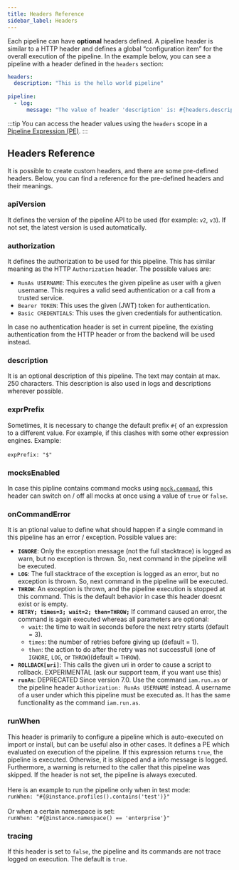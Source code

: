 ```yaml
---
title: Headers Reference
sidebar_label: Headers
---
```


Each pipeline can have **optional** headers defined. A pipeline header is similar to a HTTP header and defines a global “configuration item” for the overall execution of the pipeline. In the example below, you can see a pipeline with a header defined in the `headers` section:

```yaml
headers:
  description: "This is the hello world pipeline"
  
pipeline:
  - log:
      message: "The value of header 'description' is: #{headers.description}"
```

:::tip
You can access the header values using the ``headers`` scope in a [Pipeline Expression (PE)](../api/pel).
:::

## Headers Reference

It is possible to create custom headers, and there are some pre-defined headers. Below, you can find a reference for the pre-defined headers and their meanings.

### apiVersion

It defines the version of the pipeline API to be used (for example: `v2`, `v3`). If not set, the latest version is used automatically.    
                                                                                        
### authorization

It defines the authorization to be used for this pipeline. This has similar meaning as the HTTP `Authorization` header. The possible values are:

*   `RunAs USERNAME`: This executes the given pipeline as user with a given username. This requires a valid seed authentication or a call from a trusted service.
*   `Bearer TOKEN`: This uses the given (JWT) token for authentication.
*   `Basic CREDENTIALS`: This uses the given credentials for authentication.

In case no authentication header is set in current pipeline, the existing authentication from the HTTP header or from the backend will be used instead. 

### description

It is an optional description of this pipeline. The text may contain at max. 250 characters. This description is also used in logs and descriptions wherever possible.                                                                                                 

### exprPrefix

Sometimes, it is necessary to change the default prefix `#{` of an expression to a different value. For example, if this clashes with some other expression engines. Example:<br/><br/>`expPrefix: "$"` 

### mocksEnabled

In case this pipline contains command mocks using [``mock.command``](../api/commands#mockcommand-v1), this header can switch on / off all mocks at once using a value of ``true`` or ``false``.                                                                                                     

### onCommandError

It is an ptional value to define what should happen if a single command in this pipeline has an error / exception. Possible values are:

  * **`IGNORE`**: Only the exception message (not the full stacktrace) is logged as warn, but no exception is thrown. So, next command in the pipeline will be executed.
  * **`LOG`**: The full stacktrace of the exception is logged as an error, but no exception is thrown. So, next command in the pipeline will be executed.
  * **`THROW`**: An exception is thrown, and the pipeline execution is stopped at this command. This is the default behavior in case this header doesnt exist or is empty.
  * **`RETRY; times=3; wait=2; then=THROW;`** If command caused an error, the command is again executed whereas all parameters are optional:
    *   `wait`: the time to wait in seconds before the next retry starts (default = 3).
    *   `times`: the number of retries before giving up (default = 1).
    *   `then`: the action to do after the retry was not successfull (one of `IGNORE`, `LOG`, or `THROW`)(default = `THROW`).
  *   **`ROLLBACK[uri]`**: This calls the given uri in order to cause a script to rollback. EXPERIMENTAL (ask our support team, if you want use this)
  *   **`runAs`**: DEPRECATED Since version 7.0. Use the command `iam.run.as` or the pipeline header `Authorization: RunAs USERNAME` instead. A username of a user under which this pipeline must be executed as. It has the same functionality as the command `iam.run.as`.                                                                                                      

### runWhen

This header is primarily to configure a pipeline which is auto-executed on import or install, but can be useful also in other cases. It defines a PE which evaluated on execution of the pipeline. If this expression returns `true`, the pipeline is executed. Otherwise, it is skipped and a info message is logged. Furthermore, a warning is returned to the caller that this pipeline was skipped. If the header is not set, the pipeline is always executed.<br/><br/>Here is an example to run the pipeline only when in test mode:  <br/>`runWhen: "#{@instance.profiles().contains('test')}"`<br/><br/>Or when a certain namespace is set:  <br/>`runWhen: "#{@instance.namespace() == 'enterprise'}"`                                                                  

### tracing

If this header is set to `false`, the pipeline and its commands are not trace logged on execution. The default is `true`.                                                                                                   


